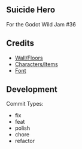 ## Suicide Hero

For the Godot Wild Jam #36

## Credits
 - [Wall/Floors](https://safwyl.itch.io/16x16-dungeon-autotile-remix)
 - [Characters/Items](https://0x72.itch.io/dungeontileset-ii)
 - [Font](https://www.fontspace.com/unifont-font-f26370)


## Development

Commit Types:
 - fix
 - feat
 - polish
 - chore
 - refactor